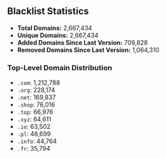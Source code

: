 ## Blacklist Statistics

- **Total Domains:** 2,667,434
- **Unique Domains:** 2,667,434
- **Added Domains Since Last Version:** 709,828
- **Removed Domains Since Last Version:** 1,064,310

### Top-Level Domain Distribution

-  `.com`: 1,212,788
-  `.org`: 228,174
-  `.net`: 169,837
-  `.shop`: 76,016
-  `.top`: 66,976
-  `.xyz`: 64,611
-  `.io`: 63,502
-  `.pl`: 48,699
-  `.info`: 44,764
-  `.fr`: 35,794

